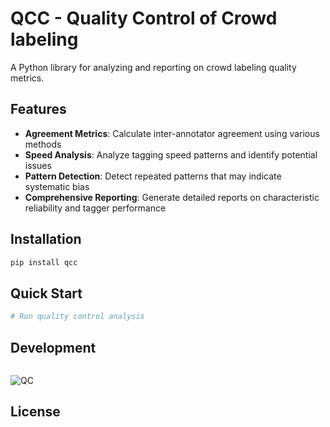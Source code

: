 # QCC - Quality Control of Crowd labeling

A Python library for analyzing and reporting on crowd labeling quality metrics.

## Features

- **Agreement Metrics**: Calculate inter-annotator agreement using various methods
- **Speed Analysis**: Analyze tagging speed patterns and identify potential issues
- **Pattern Detection**: Detect repeated patterns that may indicate systematic bias
- **Comprehensive Reporting**: Generate detailed reports on characteristic reliability and tagger performance

## Installation

```bash
pip install qcc
```

## Quick Start

```bash
# Run quality control analysis
```

## Development


```bash

```
![QC](https://github.com/user-attachments/assets/8d38b948-00ca-43de-a23b-affc47a76883)
## License
